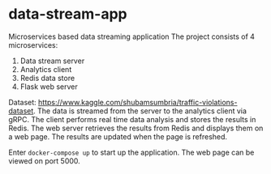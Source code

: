 # data-stream-app
Microservices based data streaming application 
The project consists of 4 microservices:
  1. Data stream server
  2. Analytics client
  3. Redis data store
  4. Flask web server

Dataset: https://www.kaggle.com/shubamsumbria/traffic-violations-dataset.
The data is streamed from the server to the analytics client via gRPC.
The client performs real time data analysis and stores the results in Redis.
The web server retrieves the results from Redis and displays them on a web page. The results are updated when the page is refreshed.

Enter `docker-compose up` to start up the application.
The web page can be viewed on port 5000. 
